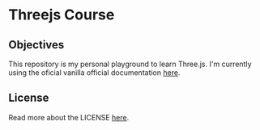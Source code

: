 # Threejs Course

## Objectives
This repository is my personal playground to learn Three.js. I'm currently using the oficial vanilla official documentation [here](https://threejs.org/manual/#en).

## License
Read more about the LICENSE [here](./LICENSE).